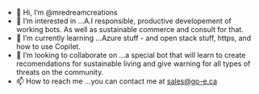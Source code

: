 - 👋 Hi, I’m @mredreamcreations
- 👀 I’m interested in ...A.I responsible, productive developement of working bots. As well as sustainable commerce and consult for that.
- 🌱 I’m currently learning ...Azure stuff - and open stack stuff, https, and how to use Copilet.
- 💞️ I’m looking to collaborate on ...a special bot that will learn to create recomendations for sustainable living and give warning for all types of threats on the community.
- 📫 How to reach me ...you can contact me at sales@go-e.ca

<!---
mredreamcreations/mredreamcreations is a ✨ special ✨ repository because its `README.md` (this file) appears on your GitHub profile.
You can click the Preview link to take a look at your changes.
--->
